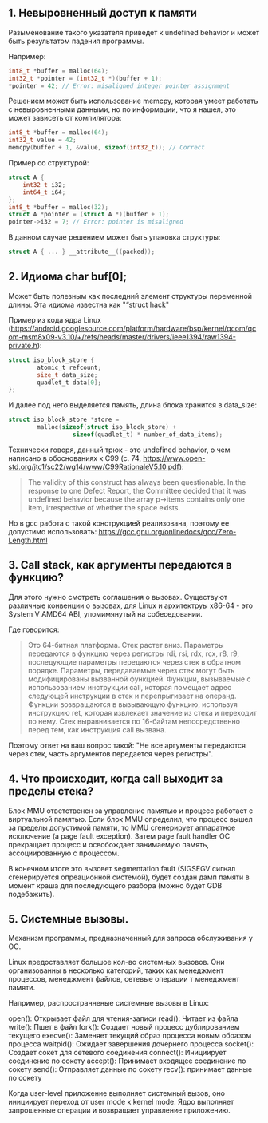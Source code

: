 ## 1. Невыровненный доступ к памяти

Разыменование такого указателя приведет к undefined behavior и может быть результатом падения программы.

Например:
```C
int8_t *buffer = malloc(64);
int32_t *pointer = (int32_t *)(buffer + 1);
*pointer = 42; // Error: misaligned integer pointer assignment
```

Решением может быть использование memcpy, которая умеет работать с невыровненными данными, но по информации, что я нашел, это может зависеть от компилятора:
```C
int8_t *buffer = malloc(64);
int32_t value = 42;
memcpy(buffer + 1, &value, sizeof(int32_t)); // Correct
```

Пример со структурой:
```C
struct A {
    int32_t i32;
    int64_t i64;
};
int8_t *buffer = malloc(32);
struct A *pointer = (struct A *)(buffer + 1);
pointer->i32 = 7; // Error: pointer is misaligned
```
В данном случае решением может быть упаковка структуры:
```C
struct A { ... } __attribute__((packed));
```

## 2. Идиома char buf[0];

Может быть полезным как последний элемент структуры переменной длины. Эта идиома известна как "“struct hack"

Пример из кода ядра Linux (https://android.googlesource.com/platform/hardware/bsp/kernel/qcom/qcom-msm8x09-v3.10/+/refs/heads/master/drivers/ieee1394/raw1394-private.h):
```C
struct iso_block_store {
        atomic_t refcount;
        size_t data_size;
        quadlet_t data[0];
};
```
И далее под него выделяется память, длина блока хранится в data_size:

```C
struct iso_block_store *store =
        malloc(sizeof(struct iso_block_store) +
                  sizeof(quadlet_t) * number_of_data_items);
```

Технически говоря, данный трюк - это undefined behavior, о чем написано в обоснованиях к C99 (с. 74, https://www.open-std.org/jtc1/sc22/wg14/www/C99RationaleV5.10.pdf):

> The validity of this construct has always been questionable. In the response to one Defect
> Report, the Committee decided that it was undefined behavior because the array p->items
> contains only one item, irrespective of whether the space exists.

Но в gcc работа с такой конструкцией реализована, поэтому ее допустимо использовать: https://gcc.gnu.org/onlinedocs/gcc/Zero-Length.html

## 3. Call stack, как аргументы передаются в функцию?

Для этого нужно смотреть соглашения о вызовах. Существуют различные конвенции о вызовах, для Linux и архитектруы x86-64 - это System V AMD64 ABI, упомимянутый на собеседовании.

Где говорится:

> Это 64-битная платформа. Стек растет вниз. Параметры передаются в функцию через регистры rdi, rsi, rdx, rcx, r8, r9, последующие параметры передаются через стек в обратном порядке. Параметры, передаваемые через стек могут быть модифицированы вызванной функцией. Функции, вызываемые с использованием инструкции call, которая помещает адрес следующей инструкции в стек и перепрыгивает на операнд. Функции возвращаются в вызывающую функцию, используя инструкцию ret, которая извлекает значение из стека и переходит по нему. Стек выравнивается по 16-байтам непосредственно перед тем, как инструкция call вызвана.

Поэтому ответ на ваш вопрос такой: "Не все аргументы передаются через стек, часть аргументов передается через регистры".

## 4. Что происходит, когда call выходит за пределы стека?
Блок MMU ответственен за управление памятью и процесс работает с виртуальной памятью. Если блок MMU определил, что процесс вышел за пределы допустимой памяти, то MMU сгенерирует аппаратное исключение (a page fault exception). Затем page fault handler ОС прекращает процесс и освобождает занимаемую память, ассоциированную с процессом.

В конечном итоге это вызовет segmentation fault (SIGSEGV сигнал сгенерируется опреационной системой), будет создан дамп памяти в момент краша для последующего разбора (можно будет GDB подебажить).

## 5. Системные вызовы.

Механизм программы, предназначенный для запроса обслуживания у ОС.

Linux предоставляет большое кол-во системных вызовов. Они организованны в несколько категорий, таких как менеджмент процессов, менеджмент файлов, сетевые операции т менеджмент памяти.

Например, распространненые системные вызовы в Linux:

open(): Открывает файл для чтения-записи
read(): Читает из файла
write(): Пшет в файл
fork(): Создает новый процесс дублированием текущего
execve(): Заменяет текущий образ процесса новым образом процесса
waitpid(): Ожидает завершения дочернего процесса
socket(): Создает сокет для сетевого соединения
connect(): Инициирует соединение по сокету
accept(): Принимает входящее соединение по сокету
send(): Отправляет данные по сокету
recv(): принимает данные по сокету

Когда user-level приложение выполняет системный вызов, оно инициирует переход от user mode к kernel mode. Ядро выполняет запрошенные операции и возвращает управление приложению.
